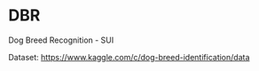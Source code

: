 # DBR
Dog Breed Recognition - SUI


Dataset: https://www.kaggle.com/c/dog-breed-identification/data
